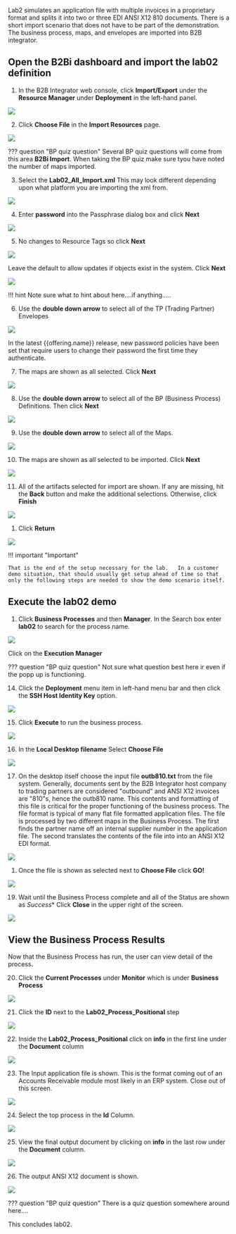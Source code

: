 Lab2 simulates an application file with multiple invoices in a proprietary format and splits it into two or three EDI ANSI X12 810 documents.   There is a short import scenario that does not have to be part of the demonstration.   The business process, maps, and envelopes are imported into B2B integrator.  

## Open the B2Bi dashboard and import the lab02 definition

1. In the B2B Integrator web console, click **Import/Export** under the **Resource Manager** under **Deployment** in the left-hand panel.

![](_attachments/B2BiStartImport.png)

2. Click **Choose File** in the **Import Resources** page.

![](_attachments/B2BiLab02-01-Select-Import-XML.png)

??? question "BP quiz question"
    Several BP quiz questions will come from this area **B2Bi Import**. When taking the BP quiz make sure tyou have noted the number of maps imported.

3. Select the **Lab02_All_Import.xml**  This may look different depending upon what platform you are importing the xml from.

![](_attachments/B2BiLab02-02-Select-Import-on-PC.png)

4. Enter **password** into the Passphrase dialog box and click **Next**

![](_attachments/B2BiLab02-03-Enter-password-on-Import.png)

5. No changes to Resource Tags so click **Next** 

![](_attachments/B2BiLab02-04-Skip-Import-Tag.png)

Leave the default to allow updates if objects exist in the system.   Click **Next**



![](_attachments/B2BiLab02-05-Leave-Update-Selected.png)

!!! hint
    Note sure what to hint about here....if anything.....

6. Use the **double down arrow** to select all of the TP (Trading Partner) Envelopes

![](_attachments/B2BiLab02-06-Select-All-Envelopes.png)


In the latest {{offering.name}} release, new password policies have been set that require users to change their password the first time they authenticate. 

7. The maps are shown as all selected. Click **Next** 

![](_attachments/B2BiLab02-07-All-Envelopes-Selected.png)



8. Use the **double down arrow** to select all of the BP (Business Process) Definitions.  Then click **Next**

![](_attachments/B2BiLab02-08-Select-All-Business-Process.png)

9. Use the **double down arrow** to select all of the Maps.  
   
![](_attachments/B2BiLab02-09-Select-All-Maps.png)


10.  The maps are shown as all selected to be imported.  Click **Next**
    
![](_attachments/B2BiLab02-10-All-Maps-Selected.png)


11.   All of the artifacts selected for import are shown.   If any are missing, hit the **Back** button and make the additional selections.    Otherwise, click **Finish**

![](_attachments/B2BiLab02-11-Confirm-Imports.png)


1.   Click **Return** 

![](_attachments/B2BiLab02-12-Return-From-Imports.png)

!!! important "Important"

    That is the end of the setup necessary for the lab.   In a customer demo situation, that should usually get setup ahead of time so that only the following steps are needed to show the demo scenario itself.


## Execute the lab02 demo

1.  Click **Business Processes** and then **Manager**. In the Search box enter **lab02** to search for the process name. 

![](_attachments/B2BiLab02-19-Enter-BP-Selection.png)


Click on the **Execution Manager** 

??? question "BP quiz question"
    Not sure what question best here ir even if the popp up is functioning.

14. Click the **Deployment** menu item in left-hand menu bar and then click the **SSH Host Identity Key** option.

![](_attachments/B2BiLab02-20-Select-BP-to-Run.png)


15.  Click **Execute** to run the business process. 

![](_attachments/B2BiLab02-21-Execute-Business-Process.png)

16.  In the **Local Desktop filename** Select **Choose File**   
   
![](_attachments/B2BiLab02-22-Select-Input-File.png)


17.  On the desktop itself choose the input file **outb810.txt** from the file system.  Generally, documents sent by the B2B Integrator host company to trading partners are considered "outbound" and ANSI X12 invoices are "810"s, hence the outb810 name.  This contents and formatting of this file is critical for the proper functioning of the business process.  The file format is typical of many flat file formatted application files.  The file is processed by two different maps in the Business Process.   The first finds the partner name off an internal supplier number in the application file.   The second translates the contents of the file into into an ANSI X12 EDI format.  

![](_attachments/B2BiLab02-23-Select-Input-File-on-PC.png)


1.   Once the file is shown as selected next to **Choose File** click **GO!**

![](_attachments/B2BiLab02-24-Press-Go-to-Execute-BP.png)

19.  Wait until the Business Process complete and all of the Status are shown as *Success**  Click **Close** in the upper right of the screen.

![](_attachments/B2BiLab02-25-View-Completed-Processes.png)

## View the Business Process Results

Now that the Business Process has run, the user can view detail of the process.  

20.   Click the **Current Processes** under **Monitor** which is under **Business Process**

![](_attachments/B2BiLab02-26-Select-Current-Processes.png)

21. Click the **ID** next to the **Lab02_Process_Positional** step
    
![](_attachments/B2BiLab02-27-Select-Start-of-Process.png)

22.   Inside the  **Lab02_Process_Positional** click on **info** in the first line under the **Document** column

![](_attachments/B2BiLab02-28-Select-Input-File-in-Process.png)

23.  The Input application file is shown.  This is the format coming out of an Accounts Receivable module most likely in an ERP system.  Close out of this screen.

![](_attachments/B2BiLab02-29-View-Input-File-In-Process.png)

24.  Select the top process in the **Id** Column.

![](_attachments/B2BiLab02-30-Select-End-of-Process.png)

25.  View the final output document by clicking on **info** in the last row under the **Document** column. 

![](_attachments/B2BiLab02-31-Select-Final-Output.png)


26.   The output ANSI X12 document is shown.   

![](_attachments/B2BiLab02-32-View-Final-Output-as-EDI.png)

??? question "BP quiz question"
    There is a quiz question somewhere around here....


This concludes lab02. 

